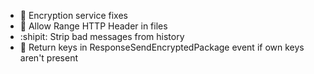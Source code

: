 * :bug: Encryption service fixes
* :bug: Allow Range HTTP Header in files
* :shipit: Strip bad messages from history
* :bug: Return keys in ResponseSendEncryptedPackage event if own keys aren't present